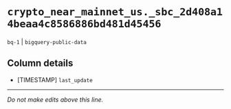 # `crypto_near_mainnet_us._sbc_2d408a14beaa4c8586886bd481d45456`
`bq-1` | `bigquery-public-data`

## Column details
* [TIMESTAMP] `last_update`

-------------------------------------------------------------------------------
*Do not make edits above this line.*
